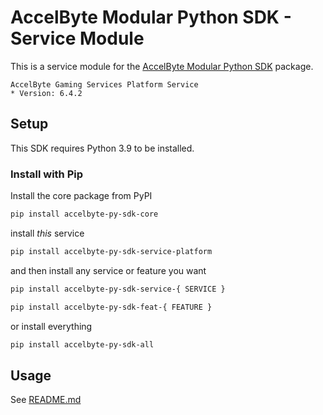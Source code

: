 [//]: # (Code generated. DO NOT EDIT!)

# AccelByte Modular Python SDK - Service Module

This is a service module for the [AccelByte Modular Python SDK](https://github.com/AccelByte/accelbyte-python-modular-sdk) package.

```text
AccelByte Gaming Services Platform Service
* Version: 6.4.2
```

## Setup

This SDK requires Python 3.9 to be installed.

### Install with Pip

Install the core package from PyPI

```sh
pip install accelbyte-py-sdk-core
```

install *this* service

```sh
pip install accelbyte-py-sdk-service-platform
```

and then install any service or feature you want

```sh
pip install accelbyte-py-sdk-service-{ SERVICE }
```

```sh
pip install accelbyte-py-sdk-feat-{ FEATURE }
```

or install everything

```sh
pip install accelbyte-py-sdk-all
```

## Usage

See [README.md](https://github.com/AccelByte/accelbyte-python-modular-sdk/blob/main/README.md)